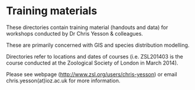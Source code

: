 Training materials
==================

These directories contain training material (handouts and data) for workshops conducted by Dr Chris Yesson & colleagues.

These are primarily concerned with GIS and species distribution modelling.

Directories refer to locations and dates of courses (i.e. ZSL201403 is the course conducted at the Zoological Society of London in March 2014).

Please see webpage (http://www.zsl.org/users/chris-yesson) or email chris.yesson(at)ioz.ac.uk for more information.

